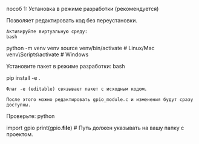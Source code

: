 пособ 1: Установка в режиме разработки (рекомендуется)

Позволяет редактировать код без переустановки.

    Активируйте виртуальную среду:
    bash

python -m venv venv
source venv/bin/activate  # Linux/Mac
venv\Scripts\activate     # Windows

Установите пакет в режиме разработки:
bash

pip install -e .

    Флаг -e (editable) связывает пакет с исходным кодом.

    После этого можно редактировать gpio_module.c и изменения будут сразу доступны.

Проверьте:
python

import gpio
print(gpio.__file__)  # Путь должен указывать на вашу папку с проектом.